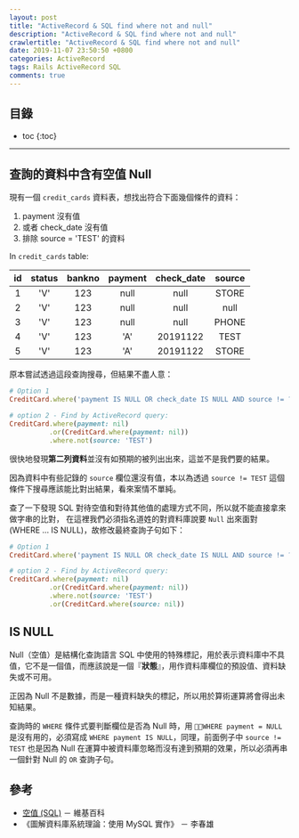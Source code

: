 ```yaml
---
layout: post
title: "ActiveRecord & SQL find where not and null"
description: "ActiveRecord & SQL find where not and null"
crawlertitle: "ActiveRecord & SQL find where not and null"
date: 2019-11-07 23:50:50 +0800
categories: ActiveRecord
tags: Rails ActiveRecord SQL
comments: true
---
```


## 目錄

- toc
{:toc}

---

## 查詢的資料中含有空值 Null

現有一個 `credit_cards` 資料表，想找出符合下面幾個條件的資料：

1. payment 沒有值
2. 或者 check_date 沒有值
3. 排除 source = 'TEST' 的資料

In `credit_cards` table:

|  id   | status | bankno | payment | check_date | source |
| :---: | :----: | :----: | :-----: | :--------: | :----: |
|   1   |  'V'   |  123   |  null   |    null    | STORE  |
|   2   |  'V'   |  123   |  null   |    null    |  null  |
|   3   |  'V'   |  123   |  null   |    null    | PHONE  |
|   4   |  'V'   |  123   |   'A'   |  20191122  |  TEST  |
|   5   |  'V'   |  123   |   'A'   |  20191122  | STORE  |

原本嘗試透過這段查詢搜尋，但結果不盡人意：

```ruby
# Option 1
CreditCard.where('payment IS NULL OR check_date IS NULL AND source != ?', 'TEST')

# option 2 - Find by ActiveRecord query:
CreditCard.where(payment: nil)
          .or(CreditCard.where(payment: nil))
          .where.not(source: 'TEST')
```

很快地發現**第二列資料**並沒有如預期的被列出出來，這並不是我們要的結果。

因為資料中有些記錄的 `source` 欄位還沒有值，本以為透過 `source != TEST` 這個條件下搜尋應該能比對出結果，看來案情不單純。

查了一下發現 SQL 對待空值和對待其他值的處理方式不同，所以就不能直接拿來做字串的比對，
在這裡我們必須指名道姓的對資料庫說要 `Null` 出來面對 (WHERE ... IS NULL)，故修改最終查詢子句如下：

```ruby
# Option 1
CreditCard.where('payment IS NULL OR check_date IS NULL AND source != ? OR source IS NULL', 'TEST')

# option 2 - Find by ActiveRecord query:
CreditCard.where(payment: nil)
          .or(CreditCard.where(payment: nil))
          .where.not(source: 'TEST')
          .or(CreditCard.where(source: nil))
```

## IS NULL

Null（空值）是結構化查詢語言 SQL 中使用的特殊標記，用於表示資料庫中不具值，它不是一個值，而應該說是一個『**狀態**』，用作資料庫欄位的預設值、資料缺失或不可用。

正因為 Null 不是數據，而是一種資料缺失的標記，所以用於算術運算將會得出未知結果。

查詢時的 `WHERE` 條件式要判斷欄位是否為 Null 時，用 `WHERE payment = NULL` 是沒有用的，必須寫成 `WHERE payment IS NULL`，同理，前面例子中 `source != TEST` 也是因為 Null 在運算中被資料庫忽略而沒有達到預期的效果，所以必須再串一個針對 Null 的 `OR` 查詢子句。

## 參考

- [空值 (SQL)](https://zh.wikipedia.org/wiki/%E7%A9%BA%E5%80%BC_(SQL)) － 維基百科
- 《圖解資料庫系統理論：使用 MySQL 實作》 － 李春雄
